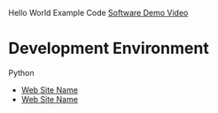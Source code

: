 Hello World Example Code 
[Software Demo Video](http://youtube.link.goes.here)

# Development Environment

Python


* [Web Site Name](https://try.codecademy.com/learn-python-3?g_network=g&g_productchannel=&g_adid=624951457897&g_locinterest=&g_keyword=learn%20python%20coding&g_acctid=243-039-7011&g_adtype=&g_keywordid=aud-2224717797776:kwd-301636930028&g_ifcreative=&g_campaign=account&g_locphysical=9030814&g_adgroupid=102526215538&g_productid=&g_source={sourceid}&g_merchantid=&g_placement=&g_partition=&g_campaignid=10030170703&g_ifproduct=&utm_id=t_aud-2224717797776:kwd-301636930028:ag_102526215538:cp_10030170703:n_g:d_c&utm_source=google&utm_medium=paid-search&utm_term=learn%20python%20coding&utm_campaign=US_Language:_Basic_-_Exact&utm_content=624951457897&g_adtype=search&g_acctid=243-039-7011&gad_source=1&gad_campaignid=10030170703&gbraid=0AAAAAon8KZFPZdoiRcNDf0vHLKH6bu0SG&gclid=Cj0KCQjwrPHABhCIARIsAFW2XBM4tvDOGlY9cLb0hK96zFTDoQABE3R9p4bIx30UV86GbdyOTUDK50AaApf8EALw_wcB)
* [Web Site Name](https://www.freecodecamp.org/learn/) 